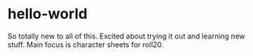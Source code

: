 # hello-world

So totally new to all of this. Excited about trying it out and learning new stuff. Main focus is character sheets for roll20.
